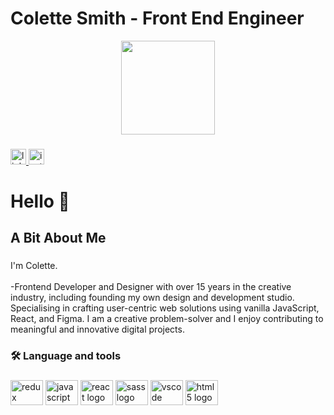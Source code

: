 


# Colette Smith - Front End Engineer

<div align="center">
  <img height="150" src="https://colettesmith.uk/assets/images/Colette_cutout.png"  />
</div>

###

<div align="left">
  <a href="https://www.linkedin.com/in/colette-smith-studio/" target="_blank">
    <img src="https://img.shields.io/static/v1?message=LinkedIn&logo=linkedin&label=&color=0077B5&logoColor=white&labelColor=&style=for-the-badge" height="25" alt="linkedin logo"  />
  </a>
  <a href="https://www.instagram.com/cs_design_studio/" target="_blank">
    <img src="https://img.shields.io/static/v1?message=Instagram&logo=instagram&label=&color=E4405F&logoColor=white&labelColor=&style=for-the-badge" height="25" alt="instagram logo"  />
  </a>
</div>

###

<h1 align="left">Hello 👋</h1>

###

<h2 align="left">A Bit About Me</h2>

###

<p align="left"> I'm Colette.<br><br>-Frontend Developer and Designer with over 15 years in the creative industry, including founding my own design and development studio. Specialising in crafting user-centric web solutions using vanilla JavaScript, React, and Figma. I am a creative problem-solver and I enjoy contributing to meaningful and innovative digital projects.  </p>

###

<h3 align="left">🛠 Language and tools</h3>

###

<div align="left">


<img src="https://cdn.jsdelivr.net/gh/devicons/devicon/icons/redux/redux-original.svg" height="40" width="52" alt="redux original"  />     
  <img src="https://cdn.jsdelivr.net/gh/devicons/devicon/icons/javascript/javascript-original.svg" height="40" width="52" alt="javascript logo"  />
  <img src="https://cdn.jsdelivr.net/gh/devicons/devicon/icons/react/react-original.svg" height="40" width="52" alt="react logo"  />
  <img src="https://cdn.jsdelivr.net/gh/devicons/devicon/icons/sass/sass-original.svg" height="40" width="52" alt="sass logo"  />
  <img src="https://cdn.jsdelivr.net/gh/devicons/devicon/icons/vscode/vscode-original.svg" height="40" width="52" alt="vscode logo"  />
  <img src="https://cdn.jsdelivr.net/gh/devicons/devicon/icons/html5/html5-original.svg" height="40" width="52" alt="html5 logo"  />
</div>

###


